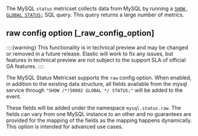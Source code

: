 The MySQL `status` metricset collects data from MySQL by running a [`SHOW GLOBAL STATUS;`](http://dev.mysql.com/doc/refman/5.7/en/show-status.md) SQL query. This query returns a large number of metrics.

## raw config option [_raw_config_option]

::::{warning}
This functionality is in technical preview and may be changed or removed in a future release. Elastic will work to fix any issues, but features in technical preview are not subject to the support SLA of official GA features.
::::


The MySQL Status Metricset supports the `raw` config option. When enabled, in addition to the existing data structure, all fields available from the mysql service through `"SHOW /*!50002 GLOBAL */ STATUS;"` will be added to the event.

These fields will be added under the namespace `mysql.status.raw`. The fields can vary from one MySQL instance to an other and no guarantees are provided for the  mapping of the fields as the mapping happens dynamically. This option is intended for advanced use cases.
